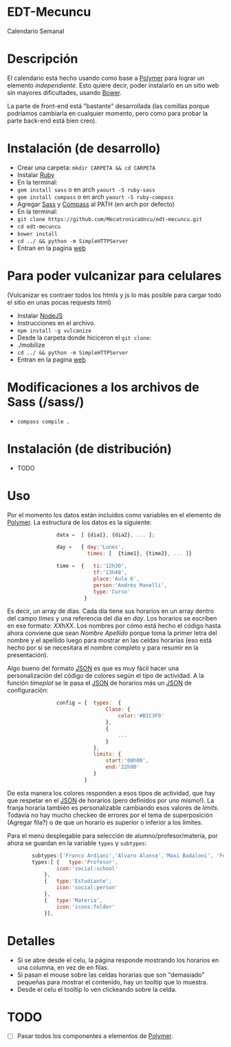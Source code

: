 EDT-Mecuncu
===========

Calendario Semanal

Descripción
=================

El calendario está hecho usando como base a [Polymer](https://www.polymer-project.org/) para lograr un elemento
_independiente_. Esto quiere decir, poder instalarlo en un sitio web sin mayores dificultades, usando [Bower](bower.io).

La parte de front-end está "bastante" desarrollada (las comillas porque podríamos cambiarla en cualquier momento, pero como para
probar la parte back-end está bien creo).

Instalación (de desarrollo)
================

 - Crear una carpeta: ```mkdir CARPETA && cd CARPETA```
 - Instalar [Ruby](https://www.ruby-lang.org/es/downloads/)
 - En la terminal:
  - ```gem install sass``` o en arch ```yaourt -S ruby-sass```
  - ```gem install compass``` o en arch ```yaourt -S ruby-compass```
 - Agregar [Sass](sass-lang.com/) y [Compass](compass-style.org/) al PATH (en arch por defecto)
 - En la terminal:
  - ```git clone https://github.com/MecatronicaUncu/edt-mecuncu.git```
  - ```cd edt-mecuncu```
  - ```bower install```
  - ```cd ../ && python -m SimpleHTTPServer```
 - Entran en la pagina [web](http://0.0.0.0:8000/edt-mecuncu/index.html)

Para poder vulcanizar para celulares
======================

(Vulcanizar es contraer todos los htmls y js lo más posible para cargar todo el sitio en unas pocas requests html)

 - Instalar [NodeJS](http://nodejs.org/dist/v0.10.32/node-v0.10.32.tar.gz)
  - Instrucciones en el archivo.
 - ```npm install -g vulcanize```
 - Desde la carpeta donde hiciceron el ```git clone```:
  - ./mobilize
 - ```cd ../ && python -m SimpleHTTPServer```
 - Entran en la pagina [web](http://0.0.0.0:8000/edt-mecuncu/mobile/index.html)

Modificaciones a los archivos de Sass (/sass/)
================

 - ```compass compile .```

Instalación (de distribución)
=================

 - TODO
		
Uso
=================

Por el momento los datos están incluidos como variables en el elemento de [Polymer](https://www.polymer-project.org/).
La estructura de los datos es la siguiente:

```javascript
				data = 	[ {dia1}, {dia2}, ... ];

                day = 	{ day:'Lunes',
                  		  times: [	{time1}, {time2}, ... ]}

			    time = 	{	ti:'12h30',
                          	tf:'13h48',
                          	place:'Aula 6',
                          	person:'Andrés Manelli',
                          	type:'Curso'
                         }
```

Es decir, un array de dias. Cada día tiene sus horarios en un array dentro del campo _times_ y una referencia del dia en _day_.
Los horarios se escriben en ese formato: _XXhXX_. Los nombres por cómo está hecho el código hasta ahora conviene que sean _Nombre Apellido_
porque toma la primer letra del nombre y el apellido luego para mostrar en las celdas horarias (eso está hecho por si se necesitara el nombre completo
y para resumir en la presentación).

Algo bueno del formato [JSON](http://json.org/) es que es muy fácil hacer una personalización del código de colores según el tipo de actividad.
A la función _timeplot_ se le pasa el [JSON](http://json.org/) de horarios más un [JSON](http://json.org/) de configuración:

```javascript
				config = {	types:	{
								Clase: {
									color:'#B1C3F9'
								},
								{
									...
								}
							},
							limits:	{
								start:'08h00',
								end:'22h00'
							}
						 }
```

De esta manera los colores responden a esos tipos de actividad, que hay que respetar en el [JSON](http://json.org/) de horarios (pero definidos por uno mismo!).
La franja horaria también es personalizable cambiando esos valores de _limits_. Todavía no hay mucho checkeo de errores por el tema de superposición (Agregar fila?) 
o de que un horario es superior o inferior a los límites.

Para el menú desplegable para selección de alumno/profesor/materia, por ahora se guardan en la variable ```types``` y ```subtypes```:

```javascript
		subtypes:['Franco Ardiani','Alvaro Alonso','Maxi Badaloni', 'Fer Cladera'],
		types:[	{	type:'Profesor',
				icon:'social:school'
			},
			{	type:'Estudiante',
				icon:'social:person'
			},
			{	type:'Materia',
				icon:'icons:folder'
			}],
```

Detalles
===========

 - Si se abre desde el celu, la página responde mostrando los horarios en una columna, en vez de en filas.
 - Si pasan el mouse sobre las celdas horarias que son "demasiado" pequeñas para mostrar el contenido, hay un tooltip que lo muestra.
 - Desde el celu el tooltip lo ven clickeando sobre la celda.
 
TODO
============

 - [ ] Pasar todos los componentes a elementos de [Polymer](https://www.polymer-project.org/). 
